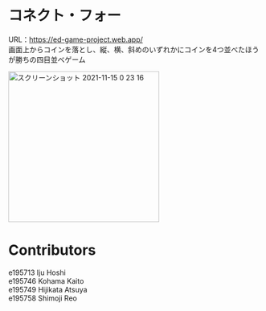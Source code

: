 # コネクト・フォー 
URL：https://ed-game-project.web.app/  
画面上からコインを落とし、縦、横、斜めのいずれかにコインを4つ並べたほうが勝ちの四目並べゲーム  

<img width="300" alt="スクリーンショット 2021-11-15 0 23 16" src="https://user-images.githubusercontent.com/57646279/141687370-2de2b3a7-0b2b-4d7a-8193-9b193e1da2d8.png">


# Contributors
e195713 Iju Hoshi  
e195746 Kohama Kaito  
e195749 Hijikata Atsuya  
e195758 Shimoji Reo  
